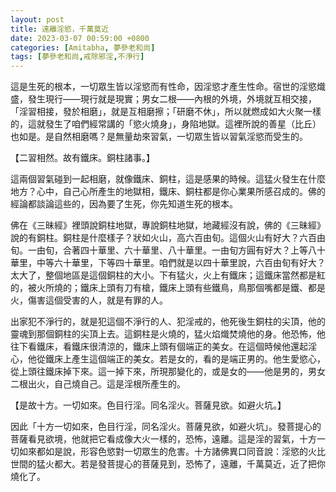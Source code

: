 ```yaml
---
layout: post
title: 遠離淫慾，千萬莫近
date: 2023-03-07 00:59:00 +0800
categories: [Amitabha, 夢參老和尚]
tags: [夢參老和尚,戒除邪淫,不淨行]
---
```

這是生死的根本，一切眾生皆以淫慾而有性命，因淫慾才產生性命。宿世的淫慾熾盛，發生現行——現行就是現實；男女二根——內根的外境，外境就互相交接，「淫習相接，發於相磨」，就是互相磨擦；「研磨不休」，所以就燃成如大火聚一樣的，這就發生了咱們經常講的「慾火燒身」，身陷地獄。這裡所說的善星（比丘）也如是。是自然相磨嗎？是無量劫來習氣，一切眾生皆以習氣淫慾而受生的。

【二習相然。故有鐵床。銅柱諸事。】

這兩個習氣碰到一起相磨，就像鐵床、銅柱，這是感果的時候。這猛火發生在什麼地方？心中，自己心所產生的地獄相，鐵床、銅柱都是你心業果所感召成的。佛的經論都談論這些的，因為要了生死，你先知道生死的根本。

佛在《三昧經》裡頭說銅柱地獄，專說銅柱地獄，地藏經沒有說，佛的《三昧經》說的有銅柱。銅柱是什麼樣子？狀如火山，高六百由旬。這個火山有好大？六百由旬。一由旬，合著四十華里、六十華里、八十華里。一由旬方圓有好大？上等八十華里，中等六十華里，下等四十華里。咱們就是以四十華里說，六百由旬有好大？太大了，整個地區是這個銅柱的大小。下有猛火，火上有鐵床；這鐵床當然都是紅的，被火所燒的；鐵床上頭有刀有槍，鐵床上頭有些鐵鳥，鳥那個嘴都是鐵、都是火，傷害這個受害的人，就是有罪的人。

出家犯不淨行的，就是犯這個不淨行的人、犯淫戒的，他死後生銅柱的尖頂，他的靈魂到那個銅柱的尖頂上去。這銅柱是火燒的，猛火焰熾焚燒他的身。他恐怖，他往下看鐵床，看鐵床很清涼的，鐵床上頭有個端正的美女。在這個時候他還起淫心，他從鐵床上產生這個端正的美女。若是女的，看的是端正男的。他生愛慾心，從上頭往鐵床掉下來。這一掉下來，所現那變化的，或是女的——他是男的，男女二根出火，自己燒自己。這是淫根所產生的。

【是故十方。一切如來。色目行淫。同名淫火。菩薩見欲。如避火坑。】

因此「十方一切如來，色目行淫，同名淫火。菩薩見欲，如避火坑」。發菩提心的菩薩看見欲境，他就把它看成像大火一樣的，恐怖，遠離。這是淫的習氣，十方一切如來都如是說，形容色慾對一切眾生的危害。十方諸佛異口同音說：淫慾的火比世間的猛火都大。若是發菩提心的菩薩見到，恐怖了，遠離，千萬莫近，近了把你燒化了。